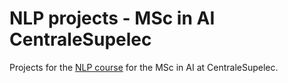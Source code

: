 # NLP projects - MSc in AI CentraleSupelec

Projects for the [NLP course](http://nlpcourse.europe.naverlabs.com/) for the MSc in AI at CentraleSupelec.
